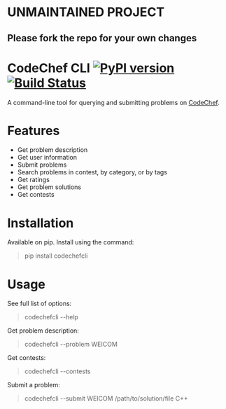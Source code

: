 # UNMAINTAINED PROJECT
## Please fork the repo for your own changes

# CodeChef CLI [![PyPI version](https://badge.fury.io/py/codechefcli.svg)](https://badge.fury.io/py/codechefcli) [![Build Status](https://api.travis-ci.org/sk364/codechef-cli.svg?branch=master)](https://api.travis-ci.org/sk364/codechef-cli)

A command-line tool for querying and submitting problems on [CodeChef](https://www.codechef.com/).

# Features

* Get problem description
* Get user information
* Submit problems
* Search problems in contest, by category, or by tags
* Get ratings
* Get problem solutions
* Get contests


# Installation

Available on pip. Install using the command:

> pip install codechefcli


# Usage

See full list of options:  
> codechefcli --help

Get problem description:  
> codechefcli --problem WEICOM

Get contests:  
> codechefcli --contests

Submit a problem:  
> codechefcli --submit WEICOM /path/to/solution/file C++
